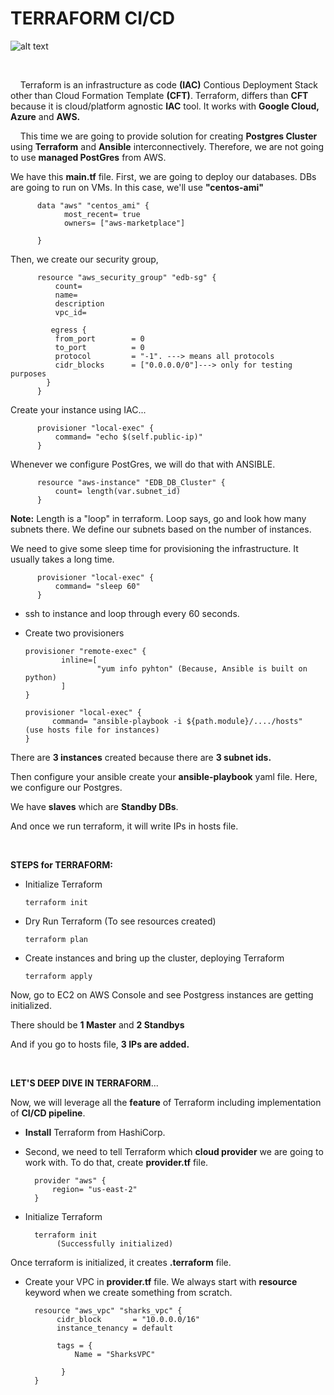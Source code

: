 # TERRAFORM CI/CD

![alt text](https://github.com/tanersa/terraform/blob/feature/terraform-iac/terraform.png)

<br />

&nbsp; &nbsp; Terraform is an infrastructure as code **(IAC)** Contious Deployment Stack other than Cloud Formation Template **(CFT)**. Terraform, 
differs than **CFT** because it is cloud/platform agnostic **IAC** tool. It works with **Google Cloud, Azure** and **AWS.**

&nbsp; &nbsp; This time we are going to provide solution for creating **Postgres Cluster** using **Terraform** and **Ansible** interconnectively. Therefore,
we are not going to use **managed PostGres** from AWS. 

We have this **main.tf** file. First, we are going to deploy our databases. DBs are going to run on VMs. In this case, we'll use **"centos-ami"**

          data "aws" "centos_ami" {
                most_recent= true
                owners= ["aws-marketplace"]
          
          }
          
Then, we create our security group,

          resource "aws_security_group" "edb-sg" {
              count= 
              name=
              description
              vpc_id=
                
             egress {
              from_port        = 0
              to_port          = 0
              protocol         = "-1". ---> means all protocols
              cidr_blocks      = ["0.0.0.0/0"]---> only for testing purposes
            }      
          }
          
Create your instance using IAC...

          provisioner "local-exec" {
              command= "echo $(self.public-ip)"   
          }
          
Whenever we configure PostGres, we will do that with ANSIBLE.

          resource "aws-instance" "EDB_DB_Cluster" {
              count= length(var.subnet_id)     
          }
          
**Note:** Length is a "loop" in terraform. Loop says, go and look how many subnets there. We define our subnets based on the number of instances.       
       
We need to give some sleep time for provisioning the infrastructure. It usually takes a long time.          
          
          provisioner "local-exec" {
              command= "sleep 60"   
          }
          
   -  ssh to instance and loop through every 60 seconds. 
   -  Create two provisioners

          provisioner "remote-exec" {
                  inline=[
                          "yum info pyhton" (Because, Ansible is built on python)
                  ]
          }
          
          provisioner "local-exec" {
                command= "ansible-playbook -i ${path.module}/..../hosts"   (use hosts file for instances) 
          }
          
There are **3 instances** created because there are **3 subnet ids.**

Then configure your ansible create your **ansible-playbook** yaml file. Here, we configure our Postgres.

We have **slaves** which are **Standby DBs**. 

And once we run terraform, it will write IPs in hosts file.

<br />

**STEPS for TERRAFORM:**

   -  Initialize Terraform

          terraform init   
          
   -  Dry Run Terraform (To see resources created)

          terraform plan 
          
   -  Create instances and bring up the cluster, deploying Terraform
      
          terraform apply        

Now, go to EC2 on AWS Console and see Postgress instances are getting initialized. 

There should be **1 Master** and **2 Standbys**

And if you go to hosts file, **3 IPs are added.**

<br />

**LET'S DEEP DIVE IN TERRAFORM**...

Now, we will leverage all the **feature** of Terraform including implementation of **CI/CD pipeline**.

   -  **Install** Terraform from HashiCorp. 
   -  Second, we need to tell Terraform which **cloud provider** we are going to work with. To do that, create **provider.tf** file. 

            provider "aws" {
                region= "us-east-2"        
            }
            
   -  Initialize Terraform 
            
            terraform init 
                 (Successfully initialized)
                 
Once terraform is initialized, it creates **.terraform** file. 

   -  Create your VPC in **provider.tf** file. We always start with **resource** keyword when we create something from scratch.

            resource "aws_vpc" "sharks_vpc" {
                 cidr_block       = "10.0.0.0/16"
                 instance_tenancy = default

                 tags = {
                     Name = "SharksVPC"
           
                  }
            } 
            
            


            
                                                  
                                                                      







        
           
                


























          
          
          
          
          
          
          

